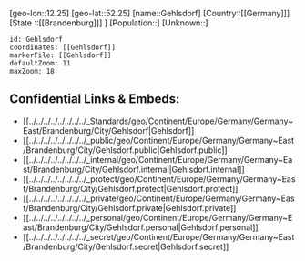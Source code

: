 ﻿---
location: [52.25,12.25]
mapzoom: [7,12] 
mapmarker: city 
type: City
tags:
- geo/City


SpocWebEntityId: 30387
isDeleted: false
confidential: public

---
[geo-lon::12.25]
[geo-lat::52.25]
[name::Gehlsdorf]
[Country::[[Germany]]]
[State ::[[Brandenburg]]] ]
[Population::]
[Unknown::]


```leaflet
id: Gehlsdorf
coordinates: [[Gehlsdorf]]
markerFile: [[Gehlsdorf]]
defaultZoom: 11 
maxZoom: 18
```


## Confidential Links & Embeds: 
- [[../../../../../../../../_Standards/geo/Continent/Europe/Germany/Germany~East/Brandenburg/City/Gehlsdorf|Gehlsdorf]] 
- [[../../../../../../../../_public/geo/Continent/Europe/Germany/Germany~East/Brandenburg/City/Gehlsdorf.public|Gehlsdorf.public]] 
- [[../../../../../../../../_internal/geo/Continent/Europe/Germany/Germany~East/Brandenburg/City/Gehlsdorf.internal|Gehlsdorf.internal]] 
- [[../../../../../../../../_protect/geo/Continent/Europe/Germany/Germany~East/Brandenburg/City/Gehlsdorf.protect|Gehlsdorf.protect]] 
- [[../../../../../../../../_private/geo/Continent/Europe/Germany/Germany~East/Brandenburg/City/Gehlsdorf.private|Gehlsdorf.private]] 
- [[../../../../../../../../_personal/geo/Continent/Europe/Germany/Germany~East/Brandenburg/City/Gehlsdorf.personal|Gehlsdorf.personal]] 
- [[../../../../../../../../_secret/geo/Continent/Europe/Germany/Germany~East/Brandenburg/City/Gehlsdorf.secret|Gehlsdorf.secret]] 
